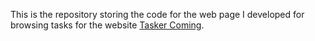 This is the repository storing the code for the web page I developed for browsing tasks for the website [Tasker Coming](taskercoming.com).


